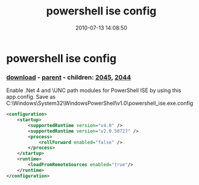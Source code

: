 ﻿---
pid:            1971
poster:         Joel Bennett
title:          powershell ise config
date:           2010-07-13 14:08:50
format:         xml
parent:         1970
parent:         1970
children:       2045,2044
---

# powershell ise config

### [download](1971.xml) - [parent](1970.md) - children: [2045](2045.md), [2044](2044.md)

Enable .Net 4 and \\UNC path modules for PowerShell ISE by using this app.config. Save as C:\Windows\System32\WindowsPowerShell\v1.0\powershell_ise.exe.config

```xml
<configuration>
	<startup>
		<supportedRuntime version="v4.0" />
		<supportedRuntime version="v2.0.50727" />
		<process>
			<rollForward enabled="false" />
		</process>
	</startup>
	<runtime>
		<loadFromRemoteSources enabled="true"/>
	</runtime>
</configuration>
```
